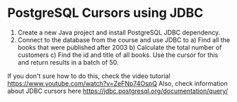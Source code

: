 # PostgreSQL Cursors using JDBC

1) Create a new Java project and install PostgreSQL JDBC dependency.
2) Connect to the database from the course and use JDBC to
   a) Find all the books that were published after 2003
   b) Calculate the total number of customers
   c) Find the id and title of all books. Use the cursor for this and return results in a batch of 50.


If you don't sure how to do this, check the video tutorial https://www.youtube.com/watch?v=ZeFNp74OspQ
Also, check information about JDBC cursors here https://jdbc.postgresql.org/documentation/query/